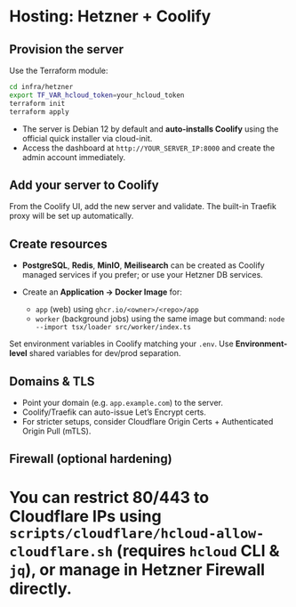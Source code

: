 # Hosting: Hetzner + Coolify

## Provision the server

Use the Terraform module:

```bash
cd infra/hetzner
export TF_VAR_hcloud_token=your_hcloud_token
terraform init
terraform apply
```

* The server is Debian 12 by default and **auto-installs Coolify** using the official quick installer via cloud-init.
* Access the dashboard at `http://YOUR_SERVER_IP:8000` and create the admin account immediately.

## Add your server to Coolify

From the Coolify UI, add the new server and validate. The built-in Traefik proxy will be set up automatically.

## Create resources

* **PostgreSQL**, **Redis**, **MinIO**, **Meilisearch** can be created as Coolify managed services if you prefer; or use your Hetzner DB services.
* Create an **Application → Docker Image** for:

  * `app` (web) using `ghcr.io/<owner>/<repo>/app`
  * `worker` (background jobs) using the same image but command: `node --import tsx/loader src/worker/index.ts`

Set environment variables in Coolify matching your `.env`. Use **Environment-level** shared variables for dev/prod separation.

## Domains & TLS

* Point your domain (e.g. `app.example.com`) to the server.
* Coolify/Traefik can auto-issue Let’s Encrypt certs.
* For stricter setups, consider Cloudflare Origin Certs + Authenticated Origin Pull (mTLS).

## Firewall (optional hardening)

# You can restrict 80/443 to Cloudflare IPs using `scripts/cloudflare/hcloud-allow-cloudflare.sh` (requires `hcloud` CLI & `jq`), or manage in Hetzner Firewall directly.

```